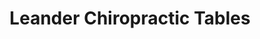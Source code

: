 ---
title: "Leander Chiropractic Tables"
url: /lawrence/leander-chiropractic-tables/
shop: medical supply
---